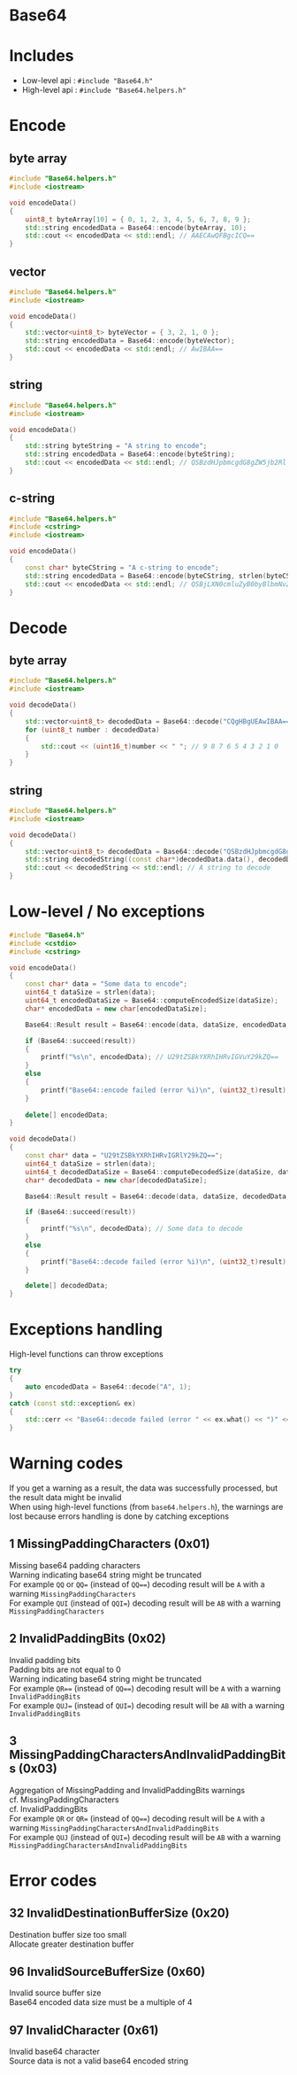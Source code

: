Base64
======

# Includes

- Low-level api :  `#include "Base64.h"`
- High-level api : `#include "Base64.helpers.h"`

# Encode

## byte array

```cpp
#include "Base64.helpers.h"
#include <iostream>

void encodeData()
{
	uint8_t byteArray[10] = { 0, 1, 2, 3, 4, 5, 6, 7, 8, 9 };
	std::string encodedData = Base64::encode(byteArray, 10);
	std::cout << encodedData << std::endl; // AAECAwQFBgcICQ==
}
```

## vector<byte>

```cpp
#include "Base64.helpers.h"
#include <iostream>

void encodeData()
{
	std::vector<uint8_t> byteVector = { 3, 2, 1, 0 };
	std::string encodedData = Base64::encode(byteVector);
	std::cout << encodedData << std::endl; // AwIBAA==
}
```

## string

```cpp
#include "Base64.helpers.h"
#include <iostream>

void encodeData()
{
	std::string byteString = "A string to encode";
	std::string encodedData = Base64::encode(byteString);
	std::cout << encodedData << std::endl; // QSBzdHJpbmcgdG8gZW5jb2Rl
}
```

## c-string

```cpp
#include "Base64.helpers.h"
#include <cstring>
#include <iostream>

void encodeData()
{
	const char* byteCString = "A c-string to encode";
	std::string encodedData = Base64::encode(byteCString, strlen(byteCString));
	std::cout << encodedData << std::endl; // QSBjLXN0cmluZyB0byBlbmNvZGU=
}
```

# Decode

## byte array

```cpp
#include "Base64.helpers.h"
#include <iostream>

void decodeData()
{
	std::vector<uint8_t> decodedData = Base64::decode("CQgHBgUEAwIBAA==");
	for (uint8_t number : decodedData)
	{
		std::cout << (uint16_t)number << " "; // 9 8 7 6 5 4 3 2 1 0
	}
}
```

## string

```cpp
#include "Base64.helpers.h"
#include <iostream>

void decodeData()
{
	std::vector<uint8_t> decodedData = Base64::decode("QSBzdHJpbmcgdG8gZGVjb2Rl");
	std::string decodedString((const char*)decodedData.data(), decodedData.size());
	std::cout << decodedString << std::endl; // A string to decode
}
```
	
# Low-level / No exceptions

```cpp
#include "Base64.h"
#include <cstdio>
#include <cstring>

void encodeData()
{
    const char* data = "Some data to encode";
    uint64_t dataSize = strlen(data);
    uint64_t encodedDataSize = Base64::computeEncodedSize(dataSize);
    char* encodedData = new char[encodedDataSize];

    Base64::Result result = Base64::encode(data, dataSize, encodedData, encodedDataSize);

    if (Base64::succeed(result))
    {
        printf("%s\n", encodedData); // U29tZSBkYXRhIHRvIGVuY29kZQ==
    }
    else
    {
        printf("Base64::encode failed (error %i)\n", (uint32_t)result);
    }
    
	delete[] encodedData;
}

void decodeData()
{
    const char* data = "U29tZSBkYXRhIHRvIGRlY29kZQ==";
    uint64_t dataSize = strlen(data);
    uint64_t decodedDataSize = Base64::computeDecodedSize(dataSize, data);
    char* decodedData = new char[decodedDataSize];

    Base64::Result result = Base64::decode(data, dataSize, decodedData, decodedDataSize);

    if (Base64::succeed(result))
    {
        printf("%s\n", decodedData); // Some data to decode
    }
    else
    {
        printf("Base64::decode failed (error %i)\n", (uint32_t)result);
    }

	delete[] decodedData;
}
```

# Exceptions handling

High-level functions can throw exceptions

```cpp
try
{
	auto encodedData = Base64::decode("A", 1);
}
catch (const std::exception& ex)
{
    std::cerr << "Base64::decode failed (error " << ex.what() << ")" << std::endl; // Base64::decode failed (error base64_decode_96)
}
```

# Warning codes

If you get a warning as a result, the data was successfully processed, but the result data might be invalid  
When using high-level functions (from `base64.helpers.h`), the warnings are lost because errors handling is done by catching exceptions

## 1 MissingPaddingCharacters (0x01)

Missing base64 padding characters  
Warning indicating base64 string might be truncated  
For example `QQ` or `QQ=` (instead of `QQ==`) decoding result will be `A` with a warning `MissingPaddingCharacters`  
For example `QUI` (instead of `QQI=`) decoding result will be `AB` with a warning `MissingPaddingCharacters`

## 2 InvalidPaddingBits (0x02)

Invalid padding bits  
Padding bits are not equal to 0  
Warning indicating base64 string might be truncated  
For example `QR==` (instead of `QQ==`) decoding result will be `A` with a warning `InvalidPaddingBits`  
For example `QUJ=` (instead of `QUI=`) decoding result will be `AB` with a warning `InvalidPaddingBits`

## 3 MissingPaddingCharactersAndInvalidPaddingBits (0x03)

Aggregation of MissingPadding and InvalidPaddingBits warnings  
cf. MissingPaddingCharacters  
cf. InvalidPaddingBits  
For example `QR` or `QR=` (instead of `QQ==`) decoding result will be `A` with a warning `MissingPaddingCharactersAndInvalidPaddingBits`  
For example `QUJ` (instead of `QUI=`) decoding result will be `AB` with a warning `MissingPaddingCharactersAndInvalidPaddingBits`

# Error codes

## 32 InvalidDestinationBufferSize (0x20)

Destination buffer size too small  
Allocate greater destination buffer

## 96 InvalidSourceBufferSize (0x60)

Invalid source buffer size  
Base64 encoded data size must be a multiple of 4

## 97 InvalidCharacter (0x61)

Invalid base64 character  
Source data is not a valid base64 encoded string
